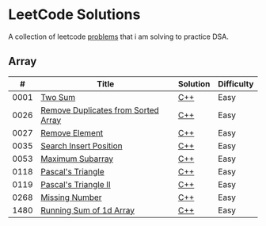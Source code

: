 # LeetCode Solutions

A collection of leetcode [problems](https://leetcode.com/problemset/all/) that i am solving to practice DSA.

## Array

| #    | Title                                                                                                     | Solution                                                         | Difficulty |
| ---- | --------------------------------------------------------------------------------------------------------- | ---------------------------------------------------------------- | ---------- |
| 0001 | [Two Sum](https://leetcode.com/problems/two-sum/)                                                         | [C++](./solutions/Array/two-sum.cpp)                             | Easy       |
| 0026 | [Remove Duplicates from Sorted Array](https://leetcode.com/problems/remove-duplicates-from-sorted-array/) | [C++](./solutions/Array/remove-duplicates-from-sorted-array.cpp) | Easy       |
| 0027 | [Remove Element](https://leetcode.com/problems/remove-element/)                                           | [C++](./solutions/Array/remove-element.cpp)                      | Easy       |
| 0035 | [Search Insert Position](https://leetcode.com/problems/search-insert-position/)                           | [C++](./solutions/Array/search-insert-position.cpp)              | Easy       |
| 0053 | [Maximum Subarray](https://leetcode.com/problems/maximum-subarray/)                                       | [C++](./solutions/Array/maximum-subarray.cpp)                    | Easy       |
| 0118 | [Pascal's Triangle](https://leetcode.com/problems/pascals-triangle/)                                      | [C++](./solutions/Array/pascals-triangle.cpp)                    | Easy       |
| 0119 | [Pascal's Triangle II](https://leetcode.com/problems/pascals-triangle-ii/)                                | [C++](./solutions/Array/pascals-triangle-2.cpp)                  | Easy       |
| 0268 | [Missing Number](https://leetcode.com/problems/missing-number/)                                           | [C++](./solutions/Array/missing-number.cpp)                      | Easy       |
| 1480 | [Running Sum of 1d Array](https://leetcode.com/problems/running-sum-of-1d-array/)                         | [C++](./solutions/Array/running-sum-of-1d-array.cpp)             | Easy       |

